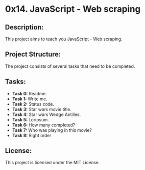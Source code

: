 #   0x14. JavaScript - Web scraping  

## Description:

This project aims to teach you JavaScript - Web scraping.

## Project Structure:

The project consists of several tasks that need to be completed.

## Tasks:

- **Task 0:** Readme.
- **Task 1:** Write me.
- **Task 2:** Status code.
- **Task 3:** Star wars movie title.
- **Task 4:** Star wars Wedge Antilles.
- **Task 5:** Loripsum.
- **Task 6:** How many completed? 
- **Task 7:** Who was playing in this movie? 
- **Task 8:** Right order 


## License:

This project is licensed under the MIT License.
